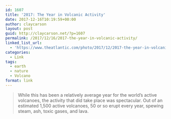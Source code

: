 ```yaml
---
id: 1607
title: '2017: The Year in Volcanic Activity'
date: 2017-12-16T10:19:59+00:00
author: claycarson
layout: post
guid: http://claycarson.net/?p=1607
permalink: /2017/12/16/2017-the-year-in-volcanic-activity/
linked_list_url:
  - 'https://www.theatlantic.com/photo/2017/12/2017-the-year-in-volcanic-activity/548273/?utm_source=nextdraft&utm_medium=iosapp'
categories:
  - Link
tags:
  - earth
  - nature
  - Volcano
format: link
---
```

> While this has been a relatively average year for the world&#8217;s active volcanoes, the activity that did take place was spectacular. Out of an estimated 1,500 active volcanoes, 50 or so erupt every year, spewing steam, ash, toxic gases, and lava.